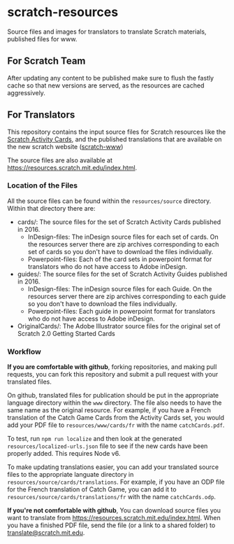 # scratch-resources
Source files and images for translators to translate Scratch materials, published
files for www.

## For Scratch Team ##
After updating any content to be published make sure to flush the fastly cache so that new versions are served, as the resources are cached aggressively.

## For Translators ##
This repository contains the input source files for Scratch resources like the
[Scratch Activity Cards](https://resources.scratch.mit.edu/www/cards/en/ScratchCardsAll.pdf), 
and the published translations that are available on the new scratch website ([scratch-www](https://github.com/LLK/scratch-www))

The source files are also available at https://resources.scratch.mit.edu/index.html.

### Location of the Files ###
All the source files can be found within the `resources/source` directory. Within that directory there are:
* cards/: The source files for the set of Scratch Activity Cards published in 2016.
  * InDesign-files: The inDesign source files for each set of cards. On the resources server there are zip archives corresponding to each set of cards so you don't have to download the files individually.
  * Powerpoint-files: Each of the card sets in powerpoint format for translators who do not have access to Adobe inDesign.
* guides/: The source files for the set of Scratch Activity Guides published in 2016.
  * InDesign-files: The inDesign source files for each Guide. On the resources server there are zip archives corresponding to each guide so you don't have to download the files individually.
  * Powerpoint-files: Each guide in powerpoint format for translators who do not have access to Adobe inDesign.
* OriginalCards/: The Adobe Illustrator source files for the original set of Scratch 2.0 Getting Started Cards

### Workflow ###
**If you are comfortable with github**, forking repositories, and making pull requests, you can fork this repository and submit a 
pull request with your translated files. 

On github, translated files for publication should be put in the appropriate language directory within the `www` directory. The file also needs to have the same name as the original resource. For example, if you have a French translation of the 
Catch Game Cards from the Activity Cards set, you would add your PDF file to `resources/www/cards/fr` with the name `catchCards.pdf`.

To test, run `npm run localize` and then look at the generated `resources/localized-urls.json` file to see if the new cards have been properly added. This requires Node v6. 

To make updating translations easier, you can add your translated source files to the appropriate languate directory in `resources/source/cards/translations`. For example, if you have an ODP file for the French translation of Catch Game, you can add it to `resources/source/cards/translations/fr` with the name `catchCards.odp`. 

**If you're not comfortable with github**, You can download source files you want to translate from
https://resources.scratch.mit.edu/index.html. When you have a finished PDF file, send the file (or a link to a shared folder)
to translate@scratch.mit.edu. 
